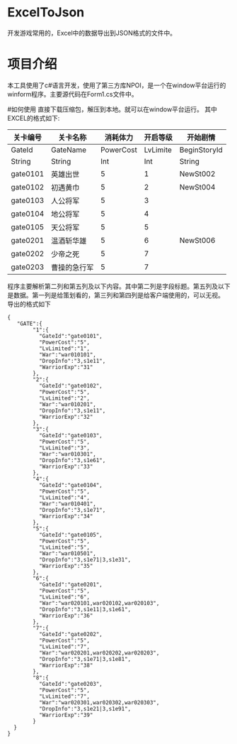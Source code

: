 # ExcelToJson
开发游戏常用的，Excel中的数据导出到JSON格式的文件中。

# 项目介绍
本工具使用了c#语言开发，使用了第三方库NPOI，是一个在window平台运行的winform程序。主要源代码在Form1.cs文件中。

#如何使用
直接下载压缩包，解压到本地。就可以在window平台运行。
其中EXCEL的格式如下:

|关卡编号|关卡名称|消耗体力|开启等级|开始剧情|
|-------| --------| ------- | ------ | -------|
|GateId|GateName|PowerCost|LvLimite|BeginStoryId|
|String|String|Int|Int|String|
|gate0101|英雄出世|	5|	1|	NewSt002|
|gate0102|初遇黄巾|	5|	2|	NewSt004|
|gate0103|人公将军|	5|	3|	
|gate0104|地公将军|	5|	4|	
|gate0105|天公将军|	5|	5|	
|gate0201|温酒斩华雄|5|	6|	NewSt006|
|gate0202|少帝之死|5 |7|	
|gate0203|曹操的急行军|5 |7|	


程序主要解析第二列和第五列及以下内容。其中第二列是字段标题。第五列及以下是数据。第一列是给策划看的，第三列和第四列是给客户端使用的，可以无视。
导出的格式如下

```
{
   "GATE":{
		"1":{
		  "GateId":"gate0101",
		  "PowerCost":"5",
		  "LvLimited":"1",
		  "War":"war010101",
		  "DropInfo":"3,s1e11",
		  "WarriorExp":"31"
		},
		"2":{
		  "GateId":"gate0102",
		  "PowerCost":"5",
		  "LvLimited":"2",
		  "War":"war010201",
		  "DropInfo":"3,s1e11",
		  "WarriorExp":"32"
		},
		"3":{
		  "GateId":"gate0103",
		  "PowerCost":"5",
		  "LvLimited":"3",
		  "War":"war010301",
		  "DropInfo":"3,s1e61",
		  "WarriorExp":"33"
		},
		"4":{
		  "GateId":"gate0104",
		  "PowerCost":"5",
		  "LvLimited":"4",
		  "War":"war010401",
		  "DropInfo":"3,s1e71",
		  "WarriorExp":"34"
		},
		"5":{
		  "GateId":"gate0105",
		  "PowerCost":"5",
		  "LvLimited":"5",
		  "War":"war010501",
		  "DropInfo":"3,s1e71|3,s1e31",
		  "WarriorExp":"35"
		},
		"6":{
		  "GateId":"gate0201",
		  "PowerCost":"5",
		  "LvLimited":"6",
		  "War":"war020101,war020102,war020103",
		  "DropInfo":"3,s1e11|3,s1e61",
		  "WarriorExp":"36"
		},
		"7":{
		  "GateId":"gate0202",
		  "PowerCost":"5",
		  "LvLimited":"7",
		  "War":"war020201,war020202,war020203",
		  "DropInfo":"3,s1e71|3,s1e81",
		  "WarriorExp":"38"
		},
		"8":{
		  "GateId":"gate0203",
		  "PowerCost":"5",
		  "LvLimited":"7",
		  "War":"war020301,war020302,war020303",
		  "DropInfo":"3,s1e21|3,s1e91",
		  "WarriorExp":"39"
		}
  }
}  
```
